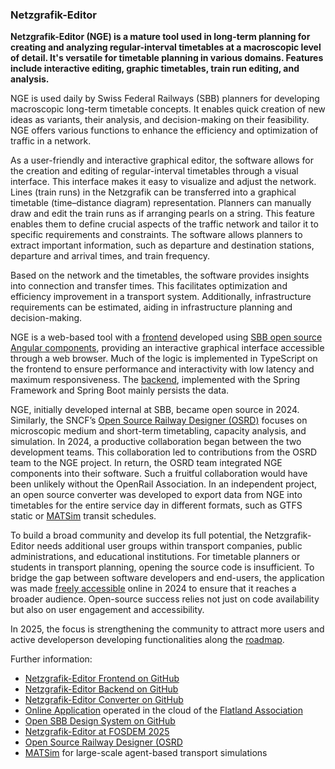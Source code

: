 ### Netzgrafik-Editor
**Netzgrafik-Editor (NGE) is a mature tool used in long-term planning for creating and analyzing regular-interval timetables at a macroscopic level of detail. It's versatile for timetable planning in various domains. Features include interactive editing, graphic timetables, train run editing, and analysis.**  

NGE is used daily by Swiss Federal Railways (SBB) planners for developing macroscopic long-term timetable concepts. It enables quick creation of new ideas as variants, their analysis, and decision-making on their feasibility. NGE offers various functions to enhance the efficiency and optimization of traffic in a network.  

As a user-friendly and interactive graphical editor, the software allows for the creation and editing of regular-interval timetables through a visual interface. This interface makes it easy to visualize and adjust the network. Lines (train runs) in the Netzgrafik can be transferred into a graphical timetable (time–distance diagram) representation. Planners can manually draw and edit the train runs as if arranging pearls on a string. This feature enables them to define crucial aspects of the traffic network and tailor it to specific requirements and constraints. The software allows planners to extract important information, such as departure and destination stations, departure and arrival times, and train frequency.

Based on the network and the timetables, the software provides insights into connection and transfer times. This facilitates optimization and efficiency improvement in a transport system. Additionally, infrastructure requirements can be estimated, aiding in infrastructure planning and decision-making.

NGE is a web-based tool with a [frontend](https://github.com/SchweizerischeBundesbahnen/netzgrafik-editor-frontend) developed using [SBB open source Angular components](https://github.com/sbb-design-systems/sbb-angular), providing an interactive graphical interface accessible through a web browser. Much of the logic is implemented in TypeScript on the frontend to ensure performance and interactivity with low latency and maximum responsiveness. The [backend](https://github.com/SchweizerischeBundesbahnen/netzgrafik-editor-backend/), implemented with the Spring Framework and Spring Boot mainly persists the data.

NGE, initially developed internal at SBB, became open source in 2024. Similarly, the SNCF’s [Open Source Railway Designer (OSRD)](https://osrd.fr/en/) focuses on microscopic medium and short-term timetabling, capacity analysis, and simulation. In 2024, a productive collaboration began between the two development teams. This collaboration led to contributions from the OSRD team to the NGE project. In return, the OSRD team integrated NGE components into their software. Such a fruitful collaboration would have been unlikely without the OpenRail Association. In an independent project, an open source converter was developed to export data from NGE into timetables for the entire service day in different formats, such as GTFS static or [MATSim](https://matsim.org/) transit schedules.

To build a broad community and develop its full potential, the Netzgrafik-Editor needs additional user groups within transport companies, public administrations, and educational institutions. For timetable planners or students in transport planning, opening the source code is insufficient. To bridge the gap between software developers and end-users, the application was made [freely accessible](https://nge.flatland.cloud) online in 2024 to ensure that it reaches a broader audience. Open-source success relies not just on code availability but also on user engagement and accessibility.

In 2025, the focus is strengthening the community to attract more users and active developerson developing functionalities along the 
[roadmap](https://github.com/SchweizerischeBundesbahnen/netzgrafik-editor-frontend/blob/main/ROADMAP.md).

Further information:
- [Netzgrafik-Editor Frontend on GitHub](https://github.com/SchweizerischeBundesbahnen/netzgrafik-editor-frontend)
- [Netzgrafik-Editor Backend on GitHub](https://github.com/SchweizerischeBundesbahnen/netzgrafik-editor-backend/)
- [Netzgrafik-Editor Converter on GitHub](https://github.com/SchweizerischeBundesbahnen/netzgrafik-editor-converter)
- [Online Application](https://nge.flatland.cloud) operated in the cloud of the [Flatland Association](https://www.flatland-association.org/home)
- [Open SBB Design System on GitHub](https://github.com/sbb-design-systems/sbb-angular)
- [Netzgrafik-Editor at FOSDEM 2025](https://fosdem.org/2025/schedule/event/fosdem-2025-5023-netzgrafik-editor-a-human-centric-timetable-planning-approach/)
- [Open Source Railway Designer (OSRD](https://osrd.fr/en/)
- [MATSim](https://matsim.org/) for large-scale agent-based transport simulations
